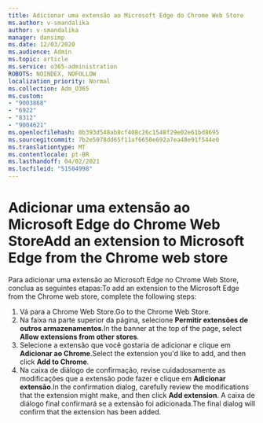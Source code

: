 ```yaml
---
title: Adicionar uma extensão ao Microsoft Edge do Chrome Web Store
ms.author: v-smandalika
author: v-smandalika
manager: dansimp
ms.date: 12/03/2020
ms.audience: Admin
ms.topic: article
ms.service: o365-administration
ROBOTS: NOINDEX, NOFOLLOW
localization_priority: Normal
ms.collection: Adm_O365
ms.custom:
- "9003868"
- "6922"
- "8312"
- "9004621"
ms.openlocfilehash: 0b393d548ab8cf408c26c1548f29e02e61bd8695
ms.sourcegitcommit: 7b2e5078dd65f11af6650e692a7ea48e91f544e0
ms.translationtype: MT
ms.contentlocale: pt-BR
ms.lasthandoff: 04/02/2021
ms.locfileid: "51504998"
---
```

# <a name="add-an-extension-to-microsoft-edge-from-the-chrome-web-store"></a><span data-ttu-id="55b54-102">Adicionar uma extensão ao Microsoft Edge do Chrome Web Store</span><span class="sxs-lookup"><span data-stu-id="55b54-102">Add an extension to Microsoft Edge from the Chrome web store</span></span>

<span data-ttu-id="55b54-103">Para adicionar uma extensão ao Microsoft Edge no Chrome Web Store, conclua as seguintes etapas:</span><span class="sxs-lookup"><span data-stu-id="55b54-103">To add an extension to the Microsoft Edge from the Chrome web store, complete the following steps:</span></span>

1. <span data-ttu-id="55b54-104">Vá para a Chrome Web Store.</span><span class="sxs-lookup"><span data-stu-id="55b54-104">Go to the Chrome Web Store.</span></span>
2. <span data-ttu-id="55b54-105">Na faixa na parte superior da página, selecione **Permitir extensões de outros armazenamentos**.</span><span class="sxs-lookup"><span data-stu-id="55b54-105">In the banner at the top of the page, select **Allow extensions from other stores**.</span></span>
3. <span data-ttu-id="55b54-106">Selecione a extensão que você gostaria de adicionar e clique em **Adicionar ao Chrome**.</span><span class="sxs-lookup"><span data-stu-id="55b54-106">Select the extension you'd like to add, and then click **Add to Chrome**.</span></span>
4. <span data-ttu-id="55b54-107">Na caixa de diálogo de confirmação, revise cuidadosamente as modificações que a extensão pode fazer e clique em **Adicionar extensão**.</span><span class="sxs-lookup"><span data-stu-id="55b54-107">In the confirmation dialog, carefully review the modifications that the extension might make, and then click **Add extension**.</span></span>
<span data-ttu-id="55b54-108">A caixa de diálogo final confirmará se a extensão foi adicionada.</span><span class="sxs-lookup"><span data-stu-id="55b54-108">The final dialog will confirm that the extension has been added.</span></span>